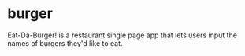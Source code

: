 # burger
Eat-Da-Burger! is a restaurant single page app that lets users input the names of burgers they'd like to eat.

